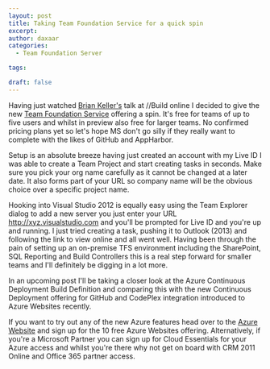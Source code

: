 ```yaml
---
layout: post
title: Taking Team Foundation Service for a quick spin
excerpt: 
author: daxaar
categories:
  - Team Foundation Server

tags:

draft: false
---
```

Having just watched <a href="http://blogs.msdn.com/b/briankel/">Brian Keller's</a> talk at //Build online I decided to give the new <a href="http://tfs.visualstudio.com/">Team Foundation Service</a> offering a spin. It's free for teams of up to five users and whilst in preview also free for larger teams. No confirmed pricing plans yet so let's hope MS don't go silly if they really want to complete with the likes of GitHub and AppHarbor.

Setup is an absolute breeze having just created an account with my Live ID I was able to create a Team Project and start creating tasks in seconds. Make sure you pick your org name carefully as it cannot be changed at a later date. It also forms part of your URL so company name will be the obvious choice over a specific project name.

Hooking into Visual Studio 2012 is equally easy using the Team Explorer dialog to add a new server you just enter your URL http://xyz.visualstudio.com and you'll be prompted for Live ID and you're up and running. I just tried creating a task, pushing it to Outlook (2013) and following the link to view online and all went well. Having been through the pain of setting up an on-premise TFS environment including the SharePoint, SQL Reporting and Build Controllers this is a real step forward for smaller teams and I'll definitely be digging in a lot more.

In an upcoming post I'll be taking a closer look at the Azure Continuous Deployment Build Definition and comparing this with the new Continuous Deployment offering for GitHub and CodePlex integration introduced to Azure Websites recently.

If you want to try out any of the new Azure features head over to the <a href="http://windows.azure.com">Azure Website</a> and sign up for the 10 free Azure Websites offering. Alternatively, if you're a Microsoft Partner you can sign up for Cloud Essentials for your Azure access and whilst you're there why not get on board with CRM 2011 Online and Office 365 partner access.
